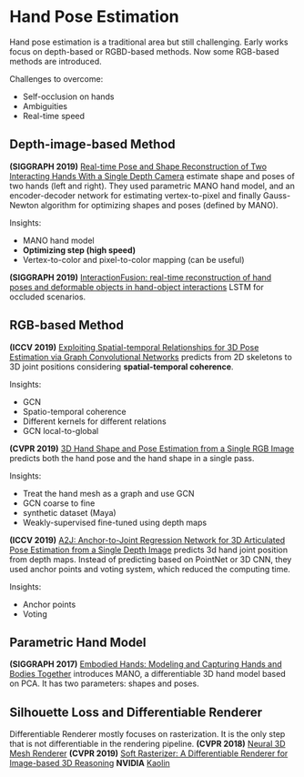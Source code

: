 # Hand Pose Estimation
Hand pose estimation is a traditional area but still challenging.  Early works focus on depth-based or RGBD-based methods. Now some RGB-based methods are introduced.

Challenges to overcome:
+ Self-occlusion on hands 
+ Ambiguities
+ Real-time speed

## Depth-image-based Method
**(SIGGRAPH 2019)** [Real-time Pose and Shape Reconstruction of Two Interacting Hands With a Single Depth Camera][1] estimate shape and poses of two hands (left and right). They used parametric MANO hand model, and an encoder-decoder network for estimating vertex-to-pixel and finally Gauss-Newton algorithm for optimizing shapes and poses (defined by MANO).

Insights:
+ MANO hand model
+ **Optimizing step (high speed)**
+ Vertex-to-color and pixel-to-color mapping (can be useful)  

**(SIGGRAPH 2019)** [InteractionFusion: real-time reconstruction of hand poses and deformable objects in hand-object interactions][2] LSTM for occluded scenarios.

## RGB-based Method
**(ICCV 2019)** [Exploiting Spatial-temporal Relationships for 3D Pose Estimation via Graph Convolutional Networks][3] predicts from 2D skeletons to 3D joint positions considering **spatial-temporal coherence**.

Insights:
+ GCN
+ Spatio-temporal coherence
+ Different kernels for different relations
+ GCN local-to-global

 **(CVPR 2019)** [3D Hand Shape and Pose Estimation from a Single RGB Image][4] predicts both the hand pose and the hand shape in a single pass.

Insights:
+ Treat the hand mesh as a graph and use GCN
+ GCN coarse to fine
+ synthetic dataset (Maya)
+ Weakly-supervised fine-tuned using depth maps

**(ICCV 2019)**  [A2J: Anchor-to-Joint Regression Network for 3D Articulated Pose Estimation from a Single Depth Image][5] predicts 3d hand joint position from depth maps. Instead of predicting based on PointNet or 3D CNN, they used anchor points and voting system, which reduced the computing time.

Insights:
+ Anchor points
+ Voting

## Parametric Hand Model
**(SIGGRAPH 2017)** [Embodied Hands: Modeling and Capturing Hands and Bodies Together][6]  introduces MANO, a differentiable 3D hand model based on PCA. It has two parameters: shapes  and poses.

## Silhouette Loss and Differentiable Renderer
Differentiable Renderer mostly focuses on rasterization. It is the only step that is not differentiable in the rendering pipeline.
**(CVPR 2018)** [Neural 3D Mesh Renderer][7]
**(CVPR 2019)** [Soft Rasterizer: A Differentiable Renderer for Image-based 3D Reasoning][8]
**NVIDIA** [Kaolin][9]


[1]:	https://handtracker.mpi-inf.mpg.de/projects/TwoHands/
[2]:	http://cgcad.thss.tsinghua.edu.cn/xufeng/zhang2019interaction_online.pdf
[3]:	https://cse.buffalo.edu/~jsyuan/papers/2019/Exploiting_Spatial-temporal_Relationships_for_3D_Pose_Estimation_via_Graph_Convolutional_Networks.pdf
[4]:	https://arxiv.org/abs/1903.00812
[5]:	https://arxiv.org/abs/1908.09999
[6]:	https://mano.is.tue.mpg.de/
[7]:	https://arxiv.org/abs/1711.07566
[8]:	https://arxiv.org/abs/1904.01786
[9]:	https://github.com/NVIDIAGameWorks/kaolin